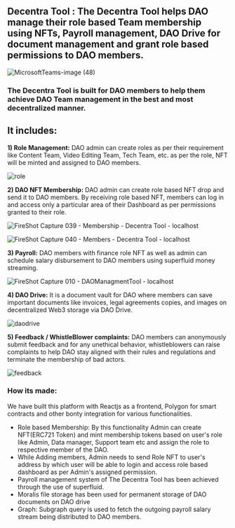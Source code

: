 ## Decentra Tool : The Decentra Tool helps DAO manage their role based Team membership using NFTs, Payroll management, DAO Drive for document management and grant role based permissions to DAO members.

![MicrosoftTeams-image (48)](https://user-images.githubusercontent.com/105703992/168970650-d56af04d-2334-4283-8056-63ce375c2f70.png)

### The Decentra Tool is built for DAO members to help them achieve DAO Team management in the best and most decentralized manner.

## It includes:

**1) Role Management:** DAO admin can create roles as per their requirement like Content Team, Video Editing Team, Tech Team, etc. as per the role, NFT will be minted and assigned to DAO members.

![role](https://user-images.githubusercontent.com/105703992/168972033-3d5493f6-bb00-4cbd-b8c6-87c5a6079d09.png)

**2) DAO NFT Membership:** DAO admin can create role based NFT drop and send it to DAO members. By receiving role based NFT, members can log in and access only a particular area of their Dashboard as per permissions granted to their role.

![FireShot Capture 039 - Membership - Decentra Tool - localhost](https://user-images.githubusercontent.com/105703992/168971690-e823e944-5889-4e6b-9813-310da177b4c8.png)

![FireShot Capture 040 - Members - Decentra Tool - localhost](https://user-images.githubusercontent.com/105703992/168971785-d4b62e5d-b419-4aa5-aa93-2268bf00ac54.png)

**3) Payroll:** DAO members with finance role NFT as well as admin can schedule salary disbursement to DAO members using superfluid money streaming.

![FireShot Capture 010 - DAOManagmentTool - localhost](https://user-images.githubusercontent.com/69969675/162637248-a5dc324d-e950-44a0-adbd-6e920e9dbc15.png)

**4) DAO Drive:** It is a document vault for DAO where members can save important documents like invoices, legal agreements copies, and images on decentralized Web3 storage via DAO Drive.

![daodrive](https://user-images.githubusercontent.com/105703992/168972287-c18d338d-154c-497b-9f96-054f984cce7f.png)

**5) Feedback / WhistleBlower complaints:** DAO members can anonymously submit feedback and for any unethical behavior, whistleblowers can raise complaints to help DAO stay aligned with their rules and regulations and terminate the membership of bad actors.

![feedback](https://user-images.githubusercontent.com/105703992/168972418-2391d4bb-dfc3-4d9b-a6ff-34f815f16a12.png)

### How its made:

We have built this platform with Reactjs as a frontend, Polygon for smart contracts and other bonty integration for various functionalities.

-  Role based Membership: By this functionality Admin can create NFT(ERC721 Token) and mint membership tokens based on user's role like Admin, Data manager, Support team etc and assign the role to respective member of the DAO.
- While Adding members, Admin needs to send Role NFT to user's address by which user will be able to login and access role based dashboard as per Admin's assigned permission.
- Payroll management system of The Decentra Tool has been achieved through the use of superfluid.
- Moralis file storage has been used for permanent storage of DAO documents on DAO drive
- Graph: Subgraph query is used to fetch the outgoing payroll salary stream being distributed to DAO members.
